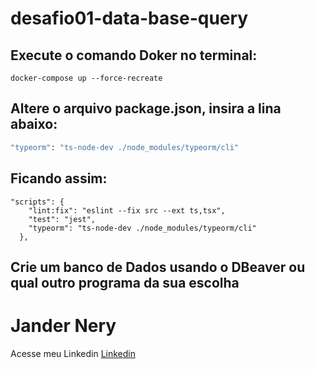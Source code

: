# desafio01-data-base-query


## Execute o comando Doker no terminal:

```
docker-compose up --force-recreate

```

## Altere o arquivo package.json, insira a lina abaixo:

```sh
"typeorm": "ts-node-dev ./node_modules/typeorm/cli"
```

## Ficando assim:

```
"scripts": {
    "lint:fix": "eslint --fix src --ext ts,tsx",
    "test": "jest",
    "typeorm": "ts-node-dev ./node_modules/typeorm/cli"
  },
```

## Crie um banco de Dados usando o DBeaver ou qual outro programa da sua escolha



# Jander Nery

Acesse meu Linkedin [Linkedin](https://www.linkedin.com/in/jander-nery)